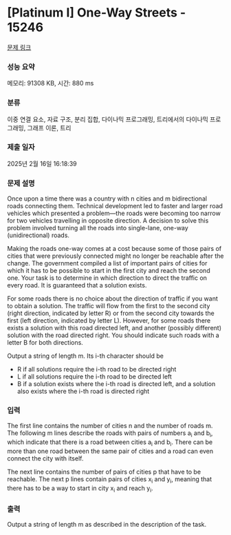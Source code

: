 # [Platinum I] One-Way Streets - 15246 

[문제 링크](https://www.acmicpc.net/problem/15246) 

### 성능 요약

메모리: 91308 KB, 시간: 880 ms

### 분류

이중 연결 요소, 자료 구조, 분리 집합, 다이나믹 프로그래밍, 트리에서의 다이나믹 프로그래밍, 그래프 이론, 트리

### 제출 일자

2025년 2월 16일 16:18:39

### 문제 설명

<p>Once upon a time there was a country with n cities and m bidirectional roads connecting them. Technical development led to faster and larger road vehicles which presented a problem—the roads were becoming too narrow for two vehicles travelling in opposite direction. A decision to solve this problem involved turning all the roads into single-lane, one-way (unidirectional) roads.</p>

<p>Making the roads one-way comes at a cost because some of those pairs of cities that were previously connected might no longer be reachable after the change. The government compiled a list of important pairs of cities for which it has to be possible to start in the first city and reach the second one. Your task is to determine in which direction to direct the traffic on every road. It is guaranteed that a solution exists.</p>

<p>For some roads there is no choice about the direction of traffic if you want to obtain a solution. The traffic will flow from the first to the second city (right direction, indicated by letter R) or from the second city towards the first (left direction, indicated by letter L). However, for some roads there exists a solution with this road directed left, and another (possibly different) solution with the road directed right. You should indicate such roads with a letter B for both directions.</p>

<p>Output a string of length m. Its i-th character should be</p>

<ul>
	<li>R if all solutions require the i-th road to be directed right</li>
	<li>L if all solutions require the i-th road to be directed left</li>
	<li>B if a solution exists where the i-th road is directed left, and a solution also exists where the i-th road is directed right</li>
</ul>

### 입력 

 <p>The first line contains the number of cities n and the number of roads m. The following m lines describe the roads with pairs of numbers a<sub>i</sub> and b<sub>i</sub>, which indicate that there is a road between cities a<sub>i</sub> and b<sub>i</sub>. There can be more than one road between the same pair of cities and a road can even connect the city with itself.</p>

<p>The next line contains the number of pairs of cities p that have to be reachable. The next p lines contain pairs of cities x<sub>i</sub> and y<sub>i</sub>, meaning that there has to be a way to start in city x<sub>i</sub> and reach y<sub>i</sub>.</p>

### 출력 

 <p>Output a string of length m as described in the description of the task.</p>

